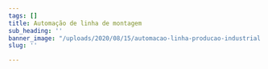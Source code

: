 ```yaml
---
tags: []
title: Automação de linha de montagem
sub_heading: ''
banner_image: "/uploads/2020/08/15/automacao-linha-producao-industrial.jpg"
slug: ''

---
```

